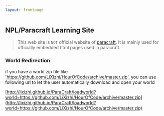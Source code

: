 ```yaml
---
layout: frontpage
---
```

## NPL/Paracraft Learning Site

> This web site is `NOT` official website of [paracraft](http://www.paracraft.cn).
> It is mainly used for officially embedded html pages used in paracraft.

### World Redirection
if you have a world zip file like 'https://github.com/LiXizhi/HourOfCode/archive/master.zip', 
you can use following url to let the user automatically download and open your world

[http://lixizhi.github.io/ParaCraft/loadworld?world=https://github.com/LiXizhi/HourOfCode/archive/master.zip](http://lixizhi.github.io/ParaCraft/loadworld?world=https://github.com/LiXizhi/HourOfCode/archive/master.zip)  
